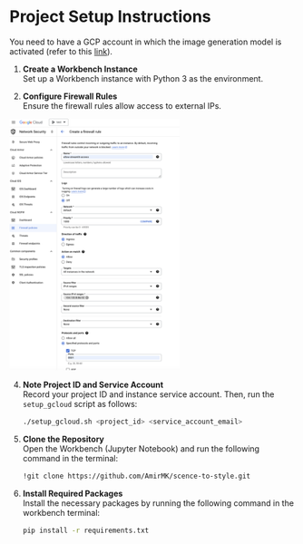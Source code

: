 
# Project Setup Instructions

You need to have a GCP account in which the image generation model is activated (refer to this [link](https://cloud.google.com/vertex-ai/generative-ai/docs/image/overview)).

1. **Create a Workbench Instance**  
   Set up a Workbench instance with Python 3 as the environment.

2. **Configure Firewall Rules**  
   Ensure the firewall rules allow access to external IPs.
<img src="images/firewall-rule.png" alt="Alt text" width="300"/>
   

4. **Note Project ID and Service Account**  
   Record your project ID and instance service account. Then, run the `setup_gcloud` script as follows:
   ```bash
   ./setup_gcloud.sh <project_id> <service_account_email>
   ```

5. **Clone the Repository**  
   Open the Workbench (Jupyter Notebook) and run the following command in the terminal:
   ```bash
   !git clone https://github.com/AmirMK/scence-to-style.git
   ```

6. **Install Required Packages**  
   Install the necessary packages by running the following command in the workbench terminal:
   ```bash
   pip install -r requirements.txt
   ```
